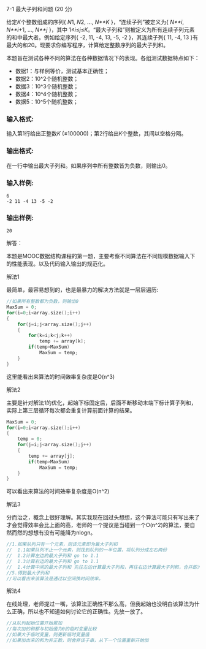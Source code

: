 7-1 最大子列和问题 (20 分)

给定*K*个整数组成的序列{ *N*1, *N*2, ..., *N**K* }，“连续子列”被定义为{ *N**i*, *N**i*+1, ..., *N**j* }，其中 1≤*i*≤*j*≤*K*。“最大子列和”则被定义为所有连续子列元素的和中最大者。例如给定序列{ -2, 11, -4, 13, -5, -2 }，其连续子列{ 11, -4, 13 }有最大的和20。现要求你编写程序，计算给定整数序列的最大子列和。

本题旨在测试各种不同的算法在各种数据情况下的表现。各组测试数据特点如下：

- 数据1：与样例等价，测试基本正确性；
- 数据2：10^2个随机整数；
- 数据3：10^3个随机整数；
- 数据4：10^4个随机整数；
- 数据5：10^5个随机整数；

### 输入格式:

输入第1行给出正整数*K* (≤100000)；第2行给出*K*个整数，其间以空格分隔。

### 输出格式:

在一行中输出最大子列和。如果序列中所有整数皆为负数，则输出0。

### 输入样例:

```in
6
-2 11 -4 13 -5 -2
```

### 输出样例:

```out
20
```



解答：

本题是MOOC数据结构课程的第一题，主要考察不同算法在不同规模数据输入下的性能表现。以及代码输入输出的规范化。

解法1

最简单，最容易想到的，也是最暴力的解决方法就是一层层遍历:

```c
//如果所有整数都为负数，则输出0
MaxSum = 0;
for(i=0;i<array.size();i++)
{
    for(j=i;j<array.size();j++)
    {
        for(k=i;k<j;k++)
        	temp += array[k];
        if(temp>MaxSum)
            MaxSum = temp;
    }
}
```

这里能看出来算法的时间~~效率~~复杂度是O(n^3)

解法2

主要是针对解法1的优化，起始下标固定后，后面不断移动末端下标计算子列和，实际上第三层循环每次都会重复计算前面计算的结果。

```c
MaxSum = 0;
for(i=0;i<array.size();i++)
{
    temp = 0;
    for(j=i;j<array.size();j++)
    {
        temp += array[j];
        if(temp>MaxSum)
            MaxSum = temp;
    }
}
```

可以看出来算法的时间~~效率~~复杂度是O(n^2)

解法3

分而治之，概念上很好理解。其实我现在回过头想想，这个算法可能只有写出来了才会觉得效率会比上面的高，老师的一个提议是当碰到一个O(n^2)的算法，要自然而然的想想有没有可能降为nlogn。

```c
//1.如果队列只有一个元素，则该元素即为最大子列和
//	1.1如果队列不止一个元素，则找到队列的一半位置，将队列分成左右两份
//	1.2计算左边的最大子列和 go to 1.1
//	1.3计算右边的最大子列和 go to 1.1
//	1.4计算中间的最大子列和 先往左边计算最大子列和，再往右边计算最大子列和，合并即为中间的最大子列和
//5.得到最大子列和
//可以看出来该算法是通过以空间换时间效率。

```



解法4

在线处理，老师提过一嘴，该算法正确性不那么高，但我起始也没明白该算法为什么正确，所以也不知道如何讨论它的正确性。先放一放了。

```c
//从队列起始位置开始累加
//每次加的和都与初始值为0的临时变量比较
//如果大于临时变量，则更新临时变量值
//如果加出来的和为非正数，则舍弃该子串，从下一个位置重新开始加
```

